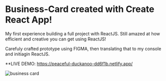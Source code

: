 # Business-Card created with Create React App! 

My first experience building a full project with ReactJS. Still amazed at how efficient and creative you can get using ReactJS! 

Carefuly crafted prototype using FIGMA, then translating that to my console and initiagin ReactJS.

**LIVE DEMO: https://peaceful-duckanoo-dd6f1b.netlify.app/

![business card](https://user-images.githubusercontent.com/97097479/174082593-5fd83ab1-03c6-4328-8d9f-ed8150ee93e1.PNG)
